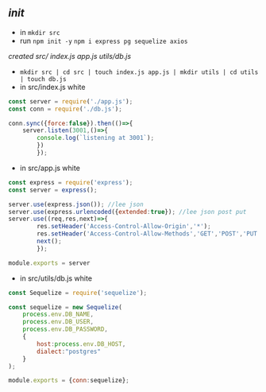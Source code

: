 *init*
- 
- in `mkdir src`
- run `npm init -y` `npm i express pg sequelize axios`

*created src/ index.js  app.js utils/db.js*
- `mkdir src | cd src | touch index.js app.js | mkdir utils | cd utils | touch db.js`
- in src/index.js white
```js
const server = require('./app.js');
const conn = require('./db.js');

conn.sync({force:false}).then(()=>{
	server.listen(3001,()=>{
		console.log(`listening at 3001`);
		})
		});
```
- in src/app.js white
```js
const express = require('express');
const server = express();

server.use(express.json());	//lee json
server.use(express.urlencoded({extended:true}); //lee json post put
server.use((req,res,next)=>{
		res.setHeader('Access-Control-Allow-Origin','*');
		res.setHeader('Access-Control-Allow-Methods','GET','POST','PUT','DELETE');
		next();
		});

module.exports = server
```
- in src/utils/db.js white
```js
const Sequelize = require('sequelize');

const sequelize = new Sequelize(
	process.env.DB_NAME,
	process.env.DB_USER,
	process.env.DB_PASSWORD,
	{
		host:process.env.DB_HOST,
		dialect:"postgres"
	}
);

module.exports = {conn:sequelize};
```
